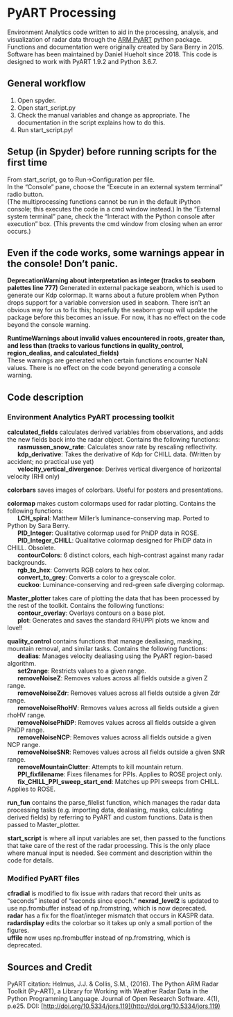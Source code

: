 # PyART Processing

Environment Analytics code written to aid in the processing, analysis, and visualization of radar data through the [ARM PyART](https://github.com/ARM-DOE/pyart) python package. Functions and documentation were originally created by Sara Berry in 2015. Software has been maintained by Daniel Hueholt since 2018. This code is designed to work with PyART 1.9.2 and Python 3.6.7.  

## General workflow
1. Open spyder.
2. Open start_script.py
3. Check the manual variables and change as appropriate. The documentation in the script explains how to do this.
4. Run start_script.py!  

## Setup (in Spyder) before running scripts for the first time
From start_script, go to Run->Configuration per file.  
In the “Console” pane, choose the “Execute in an external system terminal” radio button.  
(The multiprocessing functions cannot be run in the default iPython console; this executes the code in a cmd window instead.)
In the “External system terminal” pane, check the “Interact with the Python console after execution” box. (This prevents the cmd window from closing when an error occurs.)  

## Even if the code works, some warnings appear in the console! Don’t panic.
**DeprecationWarning about interpretation as integer (tracks to seaborn palettes line 777)**
Generated in external package seaborn, which is used to generate our Kdp colormap. It warns about a future problem when Python drops support for a variable conversion used in seaborn. There isn’t an obvious way for us to fix this; hopefully the seaborn group will update the package before this becomes an issue. For now, it has no effect on the code beyond the console warning.  

**RuntimeWarnings about invalid values encountered in roots, greater than, and less than (tracks to various functions in quality_control, region_dealias, and calculated_fields)**  
These warnings are generated when certain functions encounter NaN values. There is no effect on the code beyond generating a console warning.

## Code description
### Environment Analytics PyART processing toolkit
**calculated_fields** calculates derived variables from observations, and adds the new fields back into the radar object. Contains the following functions:  
      **rasmussen_snow_rate**: Calculates snow rate by rescaling reflectivity.  
      **kdp_derivative**: Takes the derivative of Kdp for CHILL data. (Written by accident; no practical use yet)  
      **velocity_vertical_divergence**: Derives vertical divergence of horizontal velocity (RHI only)  

**colorbars** saves images of colorbars. Useful for posters and presentations.  

**colormap** makes custom colormaps used for radar plotting. Contains the following functions:  
      **LCH_spiral**: Matthew Miller’s luminance-conserving map. Ported to Python by Sara Berry.  
      **PID_Integer**: Qualitative colormap used for PhiDP data in ROSE.  
      **PID_Integer_CHILL**: Qualitative colormap designed for PhiDP data in CHILL. Obsolete.  
      **contourColors**: 6 distinct colors, each high-contrast against many radar backgrounds.  
      **rgb_to_hex**: Converts RGB colors to hex color.  
      **convert_to_grey**: Converts a color to a greyscale color.  
      **cuckoo**: Luminance-conserving and red-green safe diverging colormap.  
      
**Master_plotter** takes care of plotting the data that has been processed by the rest of the toolkit. Contains the following functions:  
      **contour_overlay**: Overlays contours on a base plot.  
      **plot**: Generates and saves the standard RHI/PPI plots we know and love!! 
      
**quality_control** contains functions that manage dealiasing, masking, mountain removal, and similar tasks. Contains the following functions:  
      **dealias**: Manages velocity dealiasing using the PyART region-based algorithm.  
      **set2range**: Restricts values to a given range.  
      **removeNoiseZ**: Removes values across all fields outside a given Z range.  
      **removeNoiseZdr**: Removes values across all fields outside a given Zdr range.  
      **removeNoiseRhoHV**: Removes values across all fields outside a given rhoHV range.  
      **removeNoisePhiDP**: Removes values across all fields outside a given PhiDP range.  
      **removeNoiseNCP**: Removes values across all fields outside a given NCP range.  
      **removeNoiseSNR**: Removes values across all fields outside a given SNR range.  
      **removeMountainClutter**: Attempts to kill mountain return.  
      **PPI_fixfilename**: Fixes filenames for PPIs. Applies to ROSE project only.  
      **fix_CHILL_PPI_sweep_start_end**: Matches up PPI sweeps from CHILL. Applies to ROSE.  

**run_fun** contains the parse_filelist function, which manages the radar data processing tasks (e.g. importing data, dealiasing, masks, calculating derived fields) by referring to PyART and custom functions. Data is then passed to Master_plotter.  

**start_script** is where all input variables are set, then passed to the functions that take care of the rest of the radar processing. This is the only place where manual input is needed. See comment and description within the code for details.  



### Modified PyART files
**cfradial** is modified to fix issue with radars that record their units as “seconds” instead of “seconds since epoch.”
**nexrad_level2** is updated to use np.frombuffer instead of np.fromstring, which is now deprecated.  
**radar** has a fix for the float/integer mismatch that occurs in KASPR data.  
**radardisplay** edits the colorbar so it takes up only a small portion of the figures.  
**uffile** now uses np.frombuffer instead of np.fromstring, which is deprecated.  

## Sources and Credit
PyART citation:
Helmus, J.J. & Collis, S.M., (2016). The Python ARM Radar Toolkit (Py-ART), a Library for Working with Weather Radar Data in the Python Programming Language. Journal of Open Research Software. 4(1), p.e25. DOI: [http://doi.org/10.5334/jors.119](http://doi.org/10.5334/jors.119)
